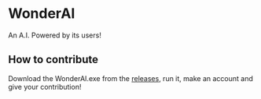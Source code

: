 # WonderAI

An A.I. Powered by its users!

## How to contribute

Download the WonderAI.exe from the [releases](https://github.com/Unerasable/WonderAI/releases/), run it, make an account and give your contribution!
